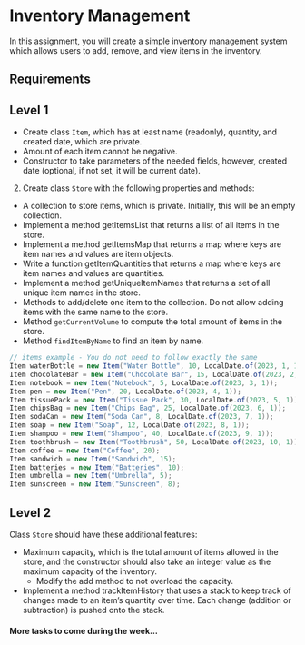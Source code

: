 # Inventory Management

In this assignment, you will create a simple inventory management system which allows users to add, remove,
and view items in the inventory.

## Requirements

## Level 1

- Create class `Item`, which has at least name (readonly), quantity, and created date, which are private.
- Amount of each item cannot be negative.
- Constructor to take parameters of the needed fields, however, created date (optional, if not set, it will be current date).

2. Create class `Store` with the following properties and methods:
- A collection to store items, which is private. Initially, this will be an empty collection.
- Implement a method getItemsList that returns a list of all items in the store.
- Implement a method getItemsMap that returns a map where keys are item names and values are item objects.
- Write a function getItemQuantities that returns a map where keys are item names and values are quantities.
- Implement a method getUniqueItemNames that returns a set of all unique item names in the store.
- Methods to add/delete one item to the collection. Do not allow adding items with the same name to the store.
- Method `getCurrentVolume` to compute the total amount of items in the store.
- Method `findItemByName` to find an item by name.

```java
// items example - You do not need to follow exactly the same
Item waterBottle = new Item("Water Bottle", 10, LocalDate.of(2023, 1, 1));
Item chocolateBar = new Item("Chocolate Bar", 15, LocalDate.of(2023, 2, 1));
Item notebook = new Item("Notebook", 5, LocalDate.of(2023, 3, 1));
Item pen = new Item("Pen", 20, LocalDate.of(2023, 4, 1));
Item tissuePack = new Item("Tissue Pack", 30, LocalDate.of(2023, 5, 1));
Item chipsBag = new Item("Chips Bag", 25, LocalDate.of(2023, 6, 1));
Item sodaCan = new Item("Soda Can", 8, LocalDate.of(2023, 7, 1));
Item soap = new Item("Soap", 12, LocalDate.of(2023, 8, 1));
Item shampoo = new Item("Shampoo", 40, LocalDate.of(2023, 9, 1));
Item toothbrush = new Item("Toothbrush", 50, LocalDate.of(2023, 10, 1));
Item coffee = new Item("Coffee", 20);
Item sandwich = new Item("Sandwich", 15);
Item batteries = new Item("Batteries", 10);
Item umbrella = new Item("Umbrella", 5);
Item sunscreen = new Item("Sunscreen", 8);
```

## Level 2

Class `Store` should have these additional features:

- Maximum capacity, which is the total amount of items allowed in the store, and the constructor should also take
an integer value as the maximum capacity of the inventory.
  - Modify the add method to not overload the capacity.
- Implement a method trackItemHistory that uses a stack to keep track of changes made to an item’s quantity over time.
Each change (addition or subtraction) is pushed onto the stack.


#### More tasks to come during the week...